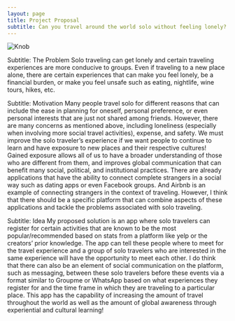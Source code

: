 ```yaml
---
layout: page
title: Project Proposal
subtitle: Can you travel around the world solo without feeling lonely?
---
```


![Knob][Knob]

[Knob]: http://nylaivy.github.io/hci/img/Knob.jpeg

Subtitle: The Problem 
Solo traveling can get lonely and certain traveling experiences are more conducive to groups. Even if traveling to a new place alone, there are certain experiences that can make you feel lonely, be a financial burden, or make you feel unsafe such as eating, nightlife, wine tours, hikes, etc. 

Subtitle: Motivation 
Many people travel solo for different reasons that can include the ease in planning for oneself, personal preference, or even personal interests that are just not shared among friends. However, there are many concerns as mentioned above, including loneliness (especially when involving more social travel activities), expense, and safety. We must improve the solo traveler’s experience if we want people to continue to learn and have exposure to new places and their respective cultures! Gained exposure allows all of us to have a broader understanding of those who are different from them, and improves global communication that can benefit many social, political, and institutional practices. There are already applications that have the ability to connect complete strangers in a social way such as dating apps or even Facebook groups. And Airbnb is an example of connecting strangers in the context of traveling. However, I think that there should be a specific platform that can combine aspects of these applications and tackle the problems associated with solo traveling.

Subtitle: Idea 
My proposed solution is an app where solo travelers can register for certain activities that are known to be the most popular/recommended based on stats from a platform like yelp or the creators’ prior knowledge. The app can tell these people where to meet for the travel experience and a group of solo travelers who are interested in the same experience will have the opportunity to meet each other. I do think that there can also be an element of social communication on the platform, such as messaging, between these solo travelers before these events via a format similar to Groupme or WhatsApp based on what experiences they register for and the time frame in which they are traveling to a particular place. This app has the capability of increasing the amount of travel throughout the world as well as the amount of global awareness through experiential and cultural learning!

